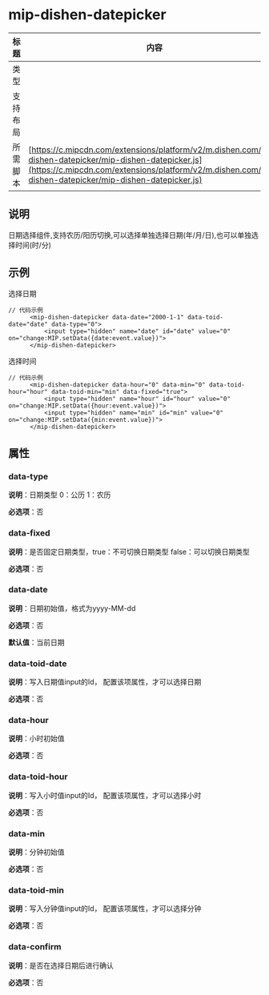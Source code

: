 # mip-dishen-datepicker

标题|内容
----|----
类型|
支持布局|
所需脚本| [https://c.mipcdn.com/extensions/platform/v2/m.dishen.com/mip-dishen-datepicker/mip-dishen-datepicker.js](https://c.mipcdn.com/extensions/platform/v2/m.dishen.com/mip-dishen-datepicker/mip-dishen-datepicker.js)

## 说明

日期选择组件,支持农历/阳历切换,可以选择单独选择日期(年/月/日),也可以单独选择时间(时/分)

## 示例

选择日期

```
// 代码示例
      <mip-dishen-datepicker data-date="2000-1-1" data-toid-date="date" data-type="0">
          <input type="hidden" name="date" id="date" value="0" on="change:MIP.setData({date:event.value})">
      </mip-dishen-datepicker>
```

选择时间

```
// 代码示例
      <mip-dishen-datepicker data-hour="0" data-min="0" data-toid-hour="hour" data-toid-min="min" data-fixed="true">
          <input type="hidden" name="hour" id="hour" value="0" on="change:MIP.setData({hour:event.value})">
          <input type="hidden" name="min" id="min" value="0" on="change:MIP.setData({min:event.value})">
      </mip-dishen-datepicker>
```
## 属性

### data-type

**说明**：日期类型 0：公历 1：农历

**必选项**：否

### data-fixed

**说明**：是否固定日期类型，true：不可切换日期类型 false：可以切换日期类型

**必选项**：否

### data-date

**说明**：日期初始值，格式为yyyy-MM-dd

**必选项**：否

**默认值**：当前日期

### data-toid-date

**说明**：写入日期值input的Id， 配置该项属性，才可以选择日期

**必选项**：否

### data-hour

**说明**：小时初始值

**必选项**：否

### data-toid-hour

**说明**：写入小时值input的Id， 配置该项属性，才可以选择小时

**必选项**：否

### data-min

**说明**：分钟初始值

**必选项**：否

### data-toid-min

**说明**：写入分钟值input的Id， 配置该项属性，才可以选择分钟

**必选项**：否

### data-confirm

**说明**：是否在选择日期后进行确认

**必选项**：否

